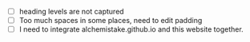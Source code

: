 - [ ] heading levels are not captured
- [ ] Too much spaces in some places, need to edit padding
- [ ] I need to integrate alchemistake.github.io and this website together.